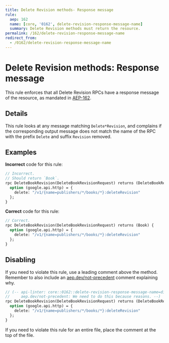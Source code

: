 ```yaml
---
title: Delete Revision methods- Response message
rule:
  aep: 162
  name: [core, '0162', delete-revision-response-message-name]
  summary: Delete Revision methods must return the resource.
permalink: /162/delete-revision-response-message-name
redirect_from:
  - /0162/delete-revision-response-message-name
---
```


# Delete Revision methods: Response message

This rule enforces that all Delete Revision RPCs have a response message of
the resource, as mandated in [AEP-162][].

## Details

This rule looks at any message matching `Delete*Revision`, and complains
if the corresponding output message does not match the name of the RPC with the
prefix `Delete` and suffix `Revision` removed.

## Examples

**Incorrect** code for this rule:

```proto
// Incorrect.
// Should return `Book`.
rpc DeleteBookRevision(DeleteBookRevisionRequest) returns (DeleteBookRevisionResponse) {
  option (google.api.http) = {
    delete: "/v1/{name=publishers/*/books/*}:deleteRevision"
  };
}
```

**Correct** code for this rule:

```proto
// Correct.
rpc DeleteBookRevision(DeleteBookRevisionRequest) returns (Book) {
  option (google.api.http) = {
    delete: "/v1/{name=publishers/*/books/*}:deleteRevision"
  };
}
```

## Disabling

If you need to violate this rule, use a leading comment above the method.
Remember to also include an [aep.dev/not-precedent][] comment explaining why.

```proto
// (-- api-linter: core::0162::delete-revision-response-message-name=disabled
//     aep.dev/not-precedent: We need to do this because reasons. --)
rpc DeleteBookRevision(DeleteBookRevisionRequest) returns (DeleteBookRevisionResponse) {
  option (google.api.http) = {
    delete: "/v1/{name=publishers/*/books/*}:deleteRevision"
  };
}
```

If you need to violate this rule for an entire file, place the comment at the
top of the file.

[aep-162]: https://aep.dev/162
[aep.dev/not-precedent]: https://aep.dev/not-precedent
